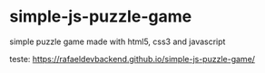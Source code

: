 # simple-js-puzzle-game
simple puzzle game made with html5, css3 and javascript

teste: https://rafaeldevbackend.github.io/simple-js-puzzle-game/
